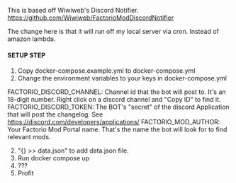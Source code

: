 This is based off Wiwiweb's Discord Notifier. 
https://github.com/Wiwiweb/FactorioModDiscordNotifier

The change here is that it will run off my local server via cron.  Instead of amazon lambda.

#### SETUP STEP

1. Copy docker-compose.example.yml to docker-compose.yml
1. Change the environment variables to your keys in docker-compose.yml

FACTORIO_DISCORD_CHANNEL: Channel id that the bot will post to. It's an 18-digit number. Right click on a discord channel and "Copy ID" to find it.
FACTORIO_DISCORD_TOKEN: The BOT's "secret" of the discord Application that will post the changelog. See https://discord.com/developers/applications/
FACTORIO_MOD_AUTHOR: Your Factorio Mod Portal name. That's the name the bot will look for to find relevant mods.

2. "{} >> data.json" to add data.json file.
3. Run docker compose up
4. ???
5. Profit